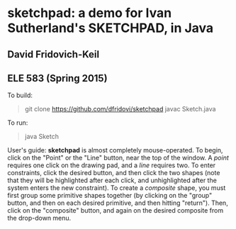 # sketchpad: a demo for Ivan Sutherland's SKETCHPAD, in Java
## David Fridovich-Keil
## ELE 583 (Spring 2015) 

To build:
> git clone https://github.com/dfridovi/sketchpad
> javac Sketch.java

To run:
> java Sketch

User's guide:
__sketchpad__ is almost completely mouse-operated. To begin, click on the "Point" or the "Line" button, near the top of the window. A _point_ requires one click on the drawing pad, and a _line_ requires two. To enter constraints, click the desired button, and then click the two shapes (note that they will be highlighted after each click, and unhighlighted after the system enters the new constraint). To create a _composite_ shape, you must first group some primitive shapes together (by clicking on the "group" button, and then on each desired primitive, and then hitting "return"). Then, click on the "composite" button, and again on the desired composite from the drop-down menu.
